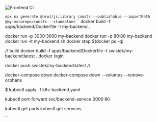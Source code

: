 ![Frontend CI](https://github.com/Swistek92/monorepo/actions/workflows/frontend-ci.yml/badge.svg)


``
npx nx generate @nrwl/js:library consts --publishable --importPath @my-monorepo/consts --standalone
``
``
docker build -f apps/backend/Dockerfile -t my-backend .

docker run -p 3000:3000 my-backend
docker run -p 80:80 my-backend
docker run -it my-backend sh
docker stop $(docker ps -q)




// build 
docker build -f apps/backend/Dockerfile -t swistek/my-backend:latest .
docker login

docker push swistek/my-backend:latest
// 


docker-compose down
docker-compose down --volumes --remove-orphans


$ kubectl apply -f k8s-backend.yaml

kubectl port-forward svc/backend-service 3000:80

kubectl get pods
kubectl get services 


``
